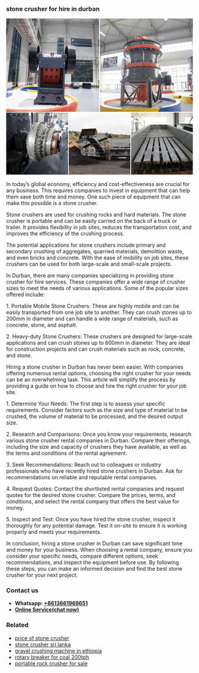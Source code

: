 <h3>stone crusher for hire in durban</h3><img src='1703042522.jpg' alt=''><p>In today’s global economy, efficiency and cost-effectiveness are crucial for any business. This requires companies to invest in equipment that can help them save both time and money. One such piece of equipment that can make this possible is a stone crusher.</p><p>Stone crushers are used for crushing rocks and hard materials. The stone crusher is portable and can be easily carried on the back of a truck or trailer. It provides flexibility in job sites, reduces the transportation cost, and improves the efficiency of the crushing process.</p><p>The potential applications for stone crushers include primary and secondary crushing of aggregates, quarried materials, demolition waste, and even bricks and concrete. With the ease of mobility on job sites, these crushers can be used for both large-scale and small-scale projects.</p><p>In Durban, there are many companies specializing in providing stone crusher for hire services. These companies offer a wide range of crusher sizes to meet the needs of various applications. Some of the popular sizes offered include:</p><p>1. Portable Mobile Stone Crushers: These are highly mobile and can be easily transported from one job site to another. They can crush stones up to 200mm in diameter and can handle a wide range of materials, such as concrete, stone, and asphalt.</p><p>2. Heavy-duty Stone Crushers: These crushers are designed for large-scale applications and can crush stones up to 600mm in diameter. They are ideal for construction projects and can crush materials such as rock, concrete, and stone.</p><p>Hiring a stone crusher in Durban has never been easier. With companies offering numerous rental options, choosing the right crusher for your needs can be an overwhelming task. This article will simplify the process by providing a guide on how to choose and hire the right crusher for your job site.</p><p>1. Determine Your Needs: The first step is to assess your specific requirements. Consider factors such as the size and type of material to be crushed, the volume of material to be processed, and the desired output size.</p><p>2. Research and Comparisons: Once you know your requirements, research various stone crusher rental companies in Durban. Compare their offerings, including the size and capacity of crushers they have available, as well as the terms and conditions of the rental agreement.</p><p>3. Seek Recommendations: Reach out to colleagues or industry professionals who have recently hired stone crushers in Durban. Ask for recommendations on reliable and reputable rental companies.</p><p>4. Request Quotes: Contact the shortlisted rental companies and request quotes for the desired stone crusher. Compare the prices, terms, and conditions, and select the rental company that offers the best value for money.</p><p>5. Inspect and Test: Once you have hired the stone crusher, inspect it thoroughly for any potential damage. Test it on-site to ensure it is working properly and meets your requirements.</p><p>In conclusion, hiring a stone crusher in Durban can save significant time and money for your business. When choosing a rental company, ensure you consider your specific needs, compare different options, seek recommendations, and inspect the equipment before use. By following these steps, you can make an informed decision and find the best stone crusher for your next project.</p><h3>Contact us</h3><ul><li><strong>Whatsapp:&nbsp;<a href="https://wa.me/8613661969651">+8613661969651</a></strong></li><li><a href="https://swt.shibang-china.com/?git&amp;zhl&amp;stone crusher for hire in durban"><strong>Online Service(chat now)</strong></a></li></ul><h3>Related</h3><ul><li><a href='price of stone crusher.md'>price of stone crusher</a></li><li><a href='stone crusher sri lanka.md'>stone crusher sri lanka</a></li><li><a href='gravel crushing machine in ethiopia.md'>gravel crushing machine in ethiopia</a></li><li><a href='rotary breaker for coal 200tph.md'>rotary breaker for coal 200tph</a></li><li><a href='portable rock crusher for sale.md'>portable rock crusher for sale</a></li></ul>
